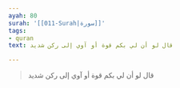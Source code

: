 ```yaml
---
ayah: 80
surah: '[[011-Surah|سورة]]'
tags:
- quran
text: قال لو أن لي بكم قوة أو آوي إلى ركن شديد

---
```

> قال لو أن لي بكم قوة أو آوي إلى ركن شديد
